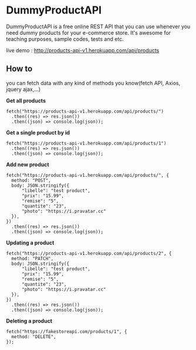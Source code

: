 # DummyProductAPI

DummyProductAPI is a free online REST API that you can use whenever you need dummy products for your e-commerce store. It's awesome for teaching purposes, sample codes, tests and etc.

live demo : http://products-api-v1.herokuapp.com/api/products

## How to
you can fetch data with any kind of methods you know(fetch API, Axios, jquery ajax,...)

**Get all products**
```
fetch("https://products-api-v1.herokuapp.com/api/products/")
  .then((res) => res.json())
  .then((json) => console.log(json));
```
**Get a single product by id**
```
fetch("https://products-api-v1.herokuapp.com/api/products/1")
  .then((res) => res.json())
  .then((json) => console.log(json));
```

**Add new product**
```
fetch("https://products-api-v1.herokuapp.com/api/products/", {
  method: "POST",
  body: JSON.stringify({
      "libelle": "test product",
      "prix": "15.99",
      "remise": "5",
      "quantite": "23",
      "photo": "https://i.pravatar.cc"
  }),
})
  .then((res) => res.json())
  .then((json) => console.log(json));
```
**Updating a product**
```
fetch("https://products-api-v1.herokuapp.com/api/products/2", {
  method: "PATCH",
  body: JSON.stringify({
      "libelle": "test product",
      "prix": "15.99",
      "remise": "5",
      "quantite": "23",
      "photo": "https://i.pravatar.cc"
  }),
})
  .then((res) => res.json())
  .then((json) => console.log(json));
```

**Deleting a product**
```
fetch("https://fakestoreapi.com/products/1", {
  method: "DELETE",
});
```

